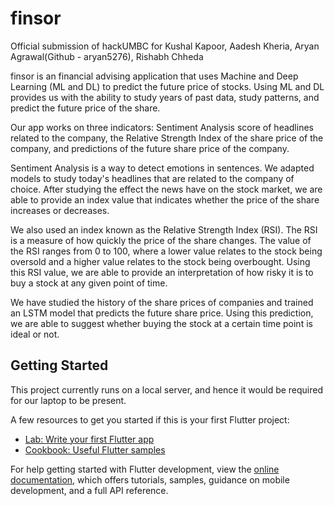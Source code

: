 # finsor

Official submission of hackUMBC for Kushal Kapoor, Aadesh Kheria, Aryan Agrawal(Github - aryan5276), Rishabh Chheda

finsor is an financial advising application that uses Machine and Deep Learning (ML and DL) to predict the future price of stocks. Using ML and DL provides us with the ability to study years of past data, study patterns, and predict the future price of the share.

Our app works on three indicators: Sentiment Analysis score of headlines related to the company, the Relative Strength Index of the share price of the company, and predictions of the future share price of the company.

Sentiment Analysis is a way to detect emotions in sentences. We adapted models to study today's headlines that are related to the company of choice. After studying the effect the news have on the stock market, we are able to provide an index value that indicates whether the price of the share increases or decreases.

We also used an index known as the Relative Strength Index (RSI). The RSI is a measure of how quickly the price of the share changes. The value of the RSI ranges from 0 to 100, where a lower value relates to the stock being oversold and a higher value relates to the stock being overbought. Using this RSI value, we are able to provide an interpretation of how risky it is to buy a stock at any given point of time.

We have studied the history of the share prices of companies and trained an LSTM model that predicts the future share price. Using this prediction, we are able to suggest whether buying the stock at a certain time point is ideal or not.

## Getting Started

This project currently runs on a local server, and hence it would be required for our laptop to be present.

A few resources to get you started if this is your first Flutter project:

- [Lab: Write your first Flutter app](https://docs.flutter.dev/get-started/codelab)
- [Cookbook: Useful Flutter samples](https://docs.flutter.dev/cookbook)

For help getting started with Flutter development, view the
[online documentation](https://docs.flutter.dev/), which offers tutorials,
samples, guidance on mobile development, and a full API reference.
